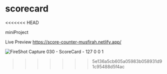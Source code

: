 # scorecard
<<<<<<< HEAD

 miniProject   
 
Live Preview
https://score-counter-musfirah.netlify.app/


![FireShot Capture 030 - ScoreCard - 127 0 0 1](https://user-images.githubusercontent.com/95566104/185813009-d4177e89-af7f-417b-90bd-87d3d3c928e1.png)
>>>>>>> 5e136a5cb605a05983b058931d91c95488d5f4ac
